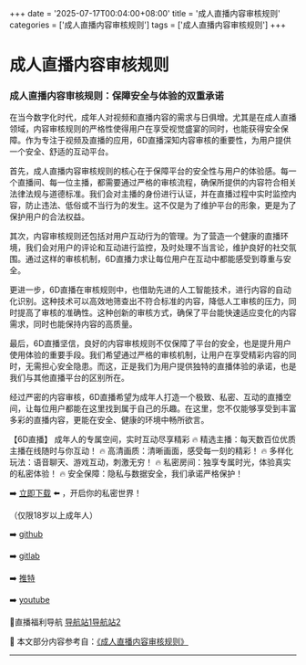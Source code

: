 +++
date = '2025-07-17T00:04:00+08:00'
title = '成人直播内容审核规则'
categories = ['成人直播内容审核规则']
tags = ['成人直播内容审核规则']
+++

# 成人直播内容审核规则

### 成人直播内容审核规则：保障安全与体验的双重承诺

在当今数字化时代，成年人对视频和直播内容的需求与日俱增。尤其是在成人直播领域，内容审核规则的严格性使得用户在享受视觉盛宴的同时，也能获得安全保障。作为专注于视频及直播的应用，6D直播深知内容审核的重要性，为用户提供一个安全、舒适的互动平台。

首先，成人直播内容审核规则的核心在于保障平台的安全性与用户的体验感。每一个直播间、每一位主播，都需要通过严格的审核流程，确保所提供的内容符合相关法律法规与道德标准。我们会对主播的身份进行认证，并在直播过程中实时监控内容，防止违法、低俗或不当行为的发生。这不仅是为了维护平台的形象，更是为了保护用户的合法权益。

其次，内容审核规则还包括对用户互动行为的管理。为了营造一个健康的直播环境，我们会对用户的评论和互动进行监控，及时处理不当言论，维护良好的社交氛围。通过这样的审核机制，6D直播力求让每位用户在互动中都能感受到尊重与安全。

更进一步，6D直播在审核规则中，也借助先进的人工智能技术，进行内容的自动化识别。这种技术可以高效地筛查出不符合标准的内容，降低人工审核的压力，同时提高了审核的准确性。这种创新的审核方式，确保了平台能快速适应变化的内容需求，同时也能保持内容的高质量。

最后，6D直播坚信，良好的内容审核规则不仅保障了平台的安全，也是提升用户使用体验的重要手段。我们希望通过严格的审核机制，让用户在享受精彩内容的同时，无需担心安全隐患。而这，正是我们为用户提供独特的直播体验的承诺，也是我们与其他直播平台的区别所在。

经过严密的内容审核，6D直播希望为成年人打造一个极致、私密、互动的直播空间，让每位用户都能在这里找到属于自己的乐趣。在这里，您不仅能够享受到丰富多彩的直播内容，更能在安全、健康的环境中畅所欲言。

【6D直播】
成年人的专属空间，实时互动尽享精彩
🔥 精选主播：每天数百位优质主播在线随时与你互动！
🔥 高清画质：清晰画面，感受每一刻的精彩！
🔥 多样化玩法：语音聊天、游戏互动，刺激无穷！
🔥 私密房间：独享专属时光，体验真实的私密体验！
🔥 安全保障：隐私与数据安全，我们承诺严格保护！

➡️ [立即下载](https://down123.s3.ap-east-1.amazonaws.com/down/down.html?channelCode=blog) ⬅️ ，开启你的私密世界！

（仅限18岁以上成年人）

➡️ [github](https://aldult-live.github.io/)

➡️ [gitlab](https://seo-09598d.gitlab.io/)

➡️ [推特](https://x.com/wegame33)

➡️ [youtube](https://www.youtube.com/@6Dlive)

🔞直播福利导航 [导航站1](https://webstack-86085a.gitlab.io/)[导航站2](https://onlygit123-2.github.io/)


📘 本文部分内容参考自：[《成人直播内容审核规则》](https://github.com/xiaohongmaozhibozuixin/live)

---
